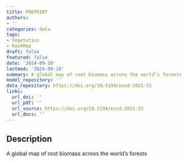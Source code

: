 ```yaml
---
title: PREPRINT
authors:
- ''
categories: data
tags:
- Vegetation
- RootMap
draft: false
featured: false
date: '2024-09-10'
lastmod: '2024-09-10'
summary: A global map of root biomass across the world’s forests
model_repository: ''
data_repository: https://doi.org/10.5194/essd-2021-25
links:
  url_doi: ''
  url_pdf: ''
  url_source: https://doi.org/10.5194/essd-2021-25
  url_docs: ''
---
```


## Description

A global map of root biomass across the world’s forests

